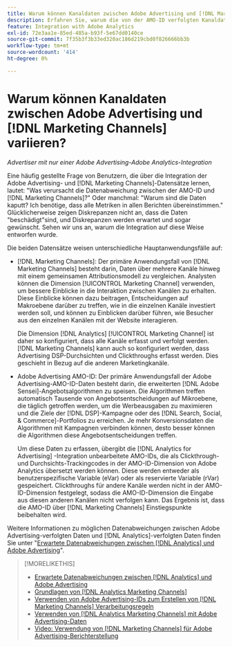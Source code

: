```yaml
---
title: Warum können Kanaldaten zwischen Adobe Advertising und [!DNL Marketing Channels] variieren?
description: Erfahren Sie, warum die von der AMO-ID verfolgten Kanaldaten von den von [!DNL Analytics Marketing Channels] verfolgten Kanaldaten variieren können.
feature: Integration with Adobe Analytics
exl-id: 72e3aa1e-85ed-485a-b93f-5e67dd0140ce
source-git-commit: 7f35b3f3b33ed320ac186d219cbd0f826666bb3b
workflow-type: tm+mt
source-wordcount: '414'
ht-degree: 0%

---
```


# Warum können Kanaldaten zwischen Adobe Advertising und [!DNL Marketing Channels] variieren?

*Advertiser mit nur einer Adobe Advertising-Adobe Analytics-Integration*

Eine häufig gestellte Frage von Benutzern, die über die Integration der Adobe Advertising- und [!DNL Marketing Channels]-Datensätze lernen, lautet: &quot;Was verursacht die Datenabweichung zwischen der AMO-ID und [!DNL Marketing Channels]?&quot; Oder manchmal: &quot;Warum sind die Daten kaputt? Ich benötige, dass alle Metriken in allen Berichten übereinstimmen.&quot; Glücklicherweise zeigen Diskrepanzen nicht an, dass die Daten &quot;beschädigt&quot;sind, und Diskrepanzen werden erwartet und sogar gewünscht. Sehen wir uns an, warum die Integration auf diese Weise entworfen wurde.

Die beiden Datensätze weisen unterschiedliche Hauptanwendungsfälle auf:

* [!DNL Marketing Channels]: Der primäre Anwendungsfall von [!DNL Marketing Channels] besteht darin, Daten über mehrere Kanäle hinweg mit einem gemeinsamen Attributionsmodell zu vergleichen. Analysten können die Dimension [!UICONTROL Marketing Channel] verwenden, um bessere Einblicke in die Interaktion zwischen Kanälen zu erhalten. Diese Einblicke können dazu beitragen, Entscheidungen auf Makroebene darüber zu treffen, wie in die einzelnen Kanäle investiert werden soll, und können zu Einblicken darüber führen, wie Besucher aus den einzelnen Kanälen mit der Website interagieren.

  Die Dimension [!DNL Analytics] [!UICONTROL Marketing Channel] ist daher so konfiguriert, dass alle Kanäle erfasst und verfolgt werden. [!DNL Marketing Channels] kann auch so konfiguriert werden, dass Advertising DSP-Durchsichten und Clickthroughs erfasst werden. Dies geschieht in Bezug auf die anderen Marketingkanäle.

* Adobe Advertising AMO-ID: Der primäre Anwendungsfall der Adobe Advertising-AMO-ID-Daten besteht darin, die erweiterten [!DNL Adobe Sensei]-Angebotsalgorithmen zu speisen. Die Algorithmen treffen automatisch Tausende von Angebotsentscheidungen auf Mikroebene, die täglich getroffen werden, um die Werbeausgaben zu maximieren und die Ziele der [!DNL DSP]-Kampagne oder des [!DNL Search, Social, & Commerce]-Portfolios zu erreichen. Je mehr Konversionsdaten die Algorithmen mit Kampagnen verbinden können, desto besser können die Algorithmen diese Angebotsentscheidungen treffen.

  Um diese Daten zu erfassen, übergibt die [!DNL Analytics for Advertising] -Integration unbearbeitete AMO-IDs, die als Clickthrough- und Durchsichts-Trackingcodes in der AMO-ID-Dimension von Adobe Analytics übersetzt werden können. Diese werden entweder als benutzerspezifische Variable (eVar) oder als reservierte Variable (rVar) gespeichert. Clickthroughs für andere Kanäle werden nicht in der AMO-ID-Dimension festgelegt, sodass die AMO-ID-Dimension die Eingabe aus diesen anderen Kanälen nicht verfolgen kann. Das Ergebnis ist, dass die AMO-ID über [!DNL Marketing Channels] Einstiegspunkte beibehalten wird.

Weitere Informationen zu möglichen Datenabweichungen zwischen Adobe Advertising-verfolgten Daten und [!DNL Analytics]-verfolgten Daten finden Sie unter &quot;[Erwartete Datenabweichungen zwischen  [!DNL Analytics]  und Adobe Advertising](../data-variances.md)&quot;.

>[!MORELIKETHIS]
>
>* [Erwartete Datenabweichungen zwischen [!DNL Analytics] und Adobe Advertising](/help/integrations/analytics/data-variances.md)
>* [Grundlagen von  [!DNL Analytics Marketing Channels]](mc-overview.md)
>* [Verwenden von Adobe Advertising-IDs zum Erstellen von [!DNL Marketing Channels] Verarbeitungsregeln](mc-ids.md)
>* [Verwenden von  [!DNL Analytics Marketing Channels] mit Adobe Advertising-Daten](mc-ac-data.md)
>* [Video: Verwendung von [!DNL Marketing Channels] für Adobe Advertising-Berichterstellung](https://experienceleague.adobe.com/docs/advertising-learn/tutorials/analytics/analytics-reporting-a4adc.html)
